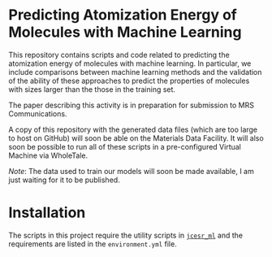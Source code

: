 # Predicting Atomization Energy of Molecules with Machine Learning

This repository contains scripts and code related to predicting the atomization energy of molecules with machine learning.
In particular, we include comparisons between machine learning methods and the validation of the ability of these approaches
to predict the properties of molecules with sizes larger than the those in the training set.

The paper describing this activity is in preparation for submission to MRS Communications.

A copy of this repository with the generated data files (which are too large to host on GitHub)
will soon be able on the Materials Data Facility.
It will also soon be possible to run all of these scripts in a pre-configured Virtual Machine via WholeTale. 

*Note*: The data used to train our models will soon be made available, I am just waiting for it to be published.

# Installation

The scripts in this project require the utility scripts in [`jcesr_ml`](jcesr_ml) and the requirements
are listed in the `environment.yml` file.

